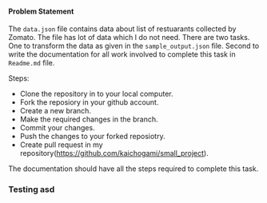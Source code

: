 #### Problem Statement
The `data.json` file contains data about list of restuarants collected by Zomato. 
The file has lot of data which I do not need.
There are two tasks. One to transform the data as given in the `sample_output.json` file.
Second to write the documentation for all work involved to complete this task in `Readme.md` file.

Steps:
* Clone the repository in to your local computer.
* Fork the reposiory in your github account.
* Create a new branch.
* Make the required changes in the branch.
* Commit your changes.
* Push the changes to your forked reposiotry.
* Create pull request in my repository(https://github.com/kaichogami/small_project).

The documentation should have all the steps required to complete this task.

### Testing asd